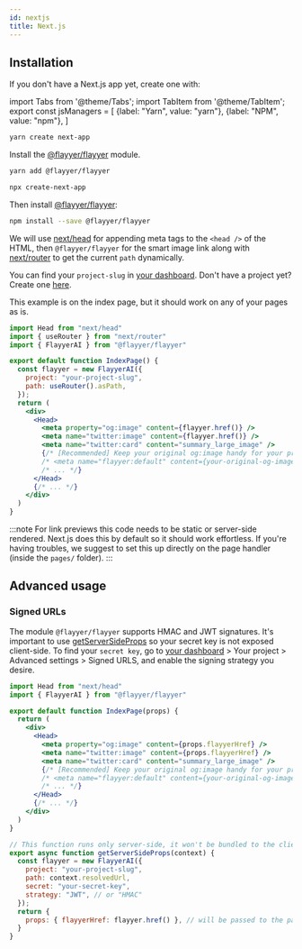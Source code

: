 ```yaml
---
id: nextjs
title: Next.js
---
```


<!-- TODO -->
<!-- > Repository: https://github.com/flayyer/integration-examples/tree/main/examples/next -->

## Installation

If you don't have a Next.js app yet, create one with:

<!-- MDX variables -->
import Tabs from '@theme/Tabs';
import TabItem from '@theme/TabItem';
export const jsManagers = [
  {label: "Yarn", value: "yarn"},
  {label: "NPM", value: "npm"},
]

<Tabs groupId="js-manager" defaultValue="yarn" values={jsManagers}>
<TabItem value="yarn">

```bash title="Terminal.app"
yarn create next-app
```

Install the [@flayyer/flayyer](./flayyer-js.md) module.

```bash title="Terminal.app"
yarn add @flayyer/flayyer
```

</TabItem>

<TabItem value="npm">

```bash title="Terminal.app"
npx create-next-app
```

Then install [@flayyer/flayyer](./flayyer-js.md):

```bash title="Terminal.app"
npm install --save @flayyer/flayyer
```

</TabItem>
</Tabs>

We will use [next/head](https://nextjs.org/docs/api-reference/next/head) for appending meta tags to the `<head />` of the HTML, then `@flayyer/flayyer` for the smart image link along with [next/router](https://nextjs.org/docs/api-reference/next/router) to get the current `path` dynamically.

You can find your `project-slug` in [your dashboard](https://flayyer.com/auth/login?ref=docs). Don't have a project yet? Create one [here](https://flayyer.com/get-started?ref=docs).

This example is on the index page, but it should work on any of your pages as is.

```jsx title="pages/index.js" {3,6-9,13-15,17}
import Head from "next/head"
import { useRouter } from "next/router"
import { FlayyerAI } from "@flayyer/flayyer"

export default function IndexPage() {
  const flayyer = new FlayyerAI({
    project: "your-project-slug",
    path: useRouter().asPath,
  });
  return (
    <div>
      <Head>
        <meta property="og:image" content={flayyer.href()} />
        <meta name="twitter:image" content={flayyer.href()} />
        <meta name="twitter:card" content="summary_large_image" />
        {/* [Recommended] Keep your original og:image handy for your project */
        /* <meta name="flayyer:default" content={your-original-og-image} /> */
        /* ... */}
      </Head>
      {/* ... */}
    </div>
  )
}
```

:::note
For link previews this code needs to be static or server-side rendered. Next.js does this by default so it should work effortless. If you're having troubles, we suggest to set this up directly on the page handler (inside the `pages/` folder).
:::

## Advanced usage

### Signed URLs

The module `@flayyer/flayyer` supports HMAC and JWT signatures. It's important to use [getServerSideProps](https://nextjs.org/docs/basic-features/data-fetching#getserversideprops-server-side-rendering) so your secret key is not exposed client-side. To find your `secret key`, go to [your dashboard](https://flayyer.com/dashboard/_/projects?ref=docs) > Your project > Advanced settings > Signed URLS, and enable the signing strategy you desire.

```jsx title="pages/index.js" {4,8-9,21-31}
import Head from "next/head"
import { FlayyerAI } from "@flayyer/flayyer"

export default function IndexPage(props) {
  return (
    <div>
      <Head>
        <meta property="og:image" content={props.flayyerHref} />
        <meta name="twitter:image" content={props.flayyerHref} />
        <meta name="twitter:card" content="summary_large_image" />
        {/* [Recommended] Keep your original og:image handy for your project */
        /* <meta name="flayyer:default" content={your-original-og-image} /> */
        /* ... */}
      </Head>
      {/* ... */}
    </div>
  )
}

// This function runs only server-side, it won't be bundled to the client
export async function getServerSideProps(context) {
  const flayyer = new FlayyerAI({
    project: "your-project-slug",
    path: context.resolvedUrl,
    secret: "your-secret-key",
    strategy: "JWT", // or "HMAC"
  });
  return {
    props: { flayyerHref: flayyer.href() }, // will be passed to the page component as props
  }
}
```
